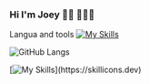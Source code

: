 ### Hi I'm Joey 👋🏾 👩🏾‍💻

Langua and tools
[![My Skills](https://skillicons.dev/icons?i=js,html,css,wasm)](https://skillicons.dev)



![GitHub Langs](https://github-readme-stats.vercel.app/api/top-langs/?username=Joeybervin&layout=compact&theme=white-gray)

[![My Skills](https://skillicons.dev/icons?i=html,css,js,ts,sass,react,node,express,python,tailwind,bootstrap,mongodb,firebase,figma,illustrator,)](https://skillicons.dev)

<!--
**Joeybervin/Joeybervin** is a ✨ _special_ ✨ repository because its `README.md` (this file) appears on your GitHub profile.

Here are some ideas to get you started:

- 🔭 I’m currently working on ...
- 🌱 I’m currently learning ...
- 👯 I’m looking to collaborate on ...
- 🤔 I’m looking for help with ...
- 💬 Ask me about ...
- 📫 How to reach me: ...
- 😄 Pronouns: ...
- ⚡ Fun fact: ...
-->
